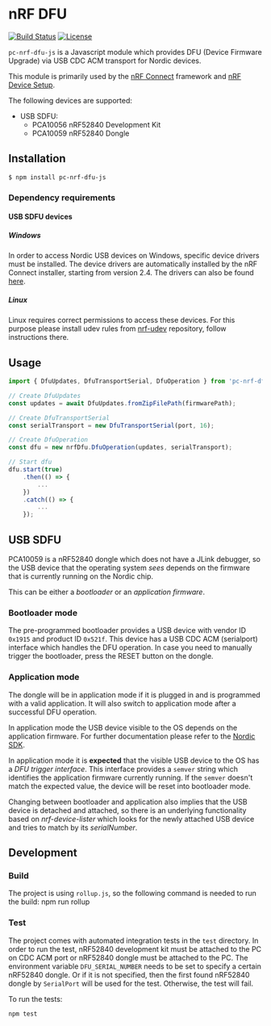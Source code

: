 # nRF DFU

[![Build Status](https://dev.azure.com/NordicSemiconductor/Wayland/_apis/build/status/pc-nrf-dfu-js?branchName=master)](https://dev.azure.com/NordicSemiconductor/Wayland/_build/latest?definitionId=17&branchName=master)
[![License](https://img.shields.io/badge/license-Modified%20BSD%20License-blue.svg)](LICENSE)

`pc-nrf-dfu-js` is a Javascript module which provides DFU (Device Firmware Upgrade) via USB CDC ACM transport for Nordic devices.

This module is primarily used by the [nRF Connect](https://github.com/NordicSemiconductor/pc-nrfconnect-launcher) framework and
[nRF Device Setup](https://github.com/NordicSemiconductor/nrf-device-setup-js).

The following devices are supported:

* USB SDFU:
    * PCA10056 nRF52840 Development Kit
    * PCA10059 nRF52840 Dongle

## Installation

```
$ npm install pc-nrf-dfu-js
```

### Dependency requirements

#### USB SDFU devices

##### Windows

In order to access Nordic USB devices on Windows, specific device drivers must be installed. The device drivers are automatically installed by the nRF Connect installer, starting from version 2.4. The drivers can also be found [here](https://github.com/NordicSemiconductor/pc-nrfconnect-launcher/tree/master/build/drivers).

##### Linux
Linux requires correct permissions to access these devices. For this purpose please install udev rules from [nrf-udev](https://github.com/NordicSemiconductor/nrf-udev) repository, follow instructions there.

## Usage

```js
import { DfuUpdates, DfuTransportSerial, DfuOperation } from 'pc-nrf-dfu-js';

// Create DfuUpdates
const updates = await DfuUpdates.fromZipFilePath(firmwarePath);

// Create DfuTransportSerial
const serialTransport = new DfuTransportSerial(port, 16);

// Create DfuOperation
const dfu = new nrfDfu.DfuOperation(updates, serialTransport);

// Start dfu
dfu.start(true)
    .then(() => {
        ...
    })
    .catch(() => {
        ...
    });
```

## USB SDFU

PCA10059 is a nRF52840 dongle which does not have a JLink debugger, so the USB device
that the operating system _sees_ depends on the firmware that is currently running on the Nordic chip.

This can be either a _bootloader_ or an _application firmware_.

### Bootloader mode

The pre-programmed bootloader provides a USB device with vendor ID `0x1915` and product ID `0x521f`.
This device has a USB CDC ACM (serialport) interface which handles the DFU operation.
In case you need to manually trigger the bootloader, press the RESET button on the dongle.

### Application mode

The dongle will be in application mode if it is plugged in and is programmed with a valid application. It will also switch to application mode after a successful DFU operation.

In application mode the USB device visible to the OS depends on the application firmware.
For further documentation please refer to the [Nordic SDK](https://developer.nordicsemi.com/nRF5_SDK/).

In application mode it is **expected** that the visible USB device to the OS has a _DFU trigger interface_.
This interface provides a `semver` string which identifies the application firmware currently running.
If the `semver` doesn't match the expected value, the device will be reset into bootloader mode.

Changing between bootloader and application also implies that the USB device is detached and attached,
so there is an underlying functionality based on _nrf-device-lister_ which looks for the newly
attached USB device and tries to match by its _serialNumber_.


## Development

### Build

The project is using `rollup.js`, so the following command is needed to run the build:
    npm run rollup


### Test

The project comes with automated integration tests in the `test` directory. In order to run the test, nRF52840 development kit must be attached to the PC on CDC ACM port or nRF52840 dongle must be attached to the PC.
The environment variable `DFU_SERIAL_NUMBER` needs to be set to specify a certain nRF52840 dongle.
Or if it is not specified, then the first found nRF52840 dongle by `SerialPort` will be used for the test.
Otherwise, the test will fail.

To run the tests:

    npm test
